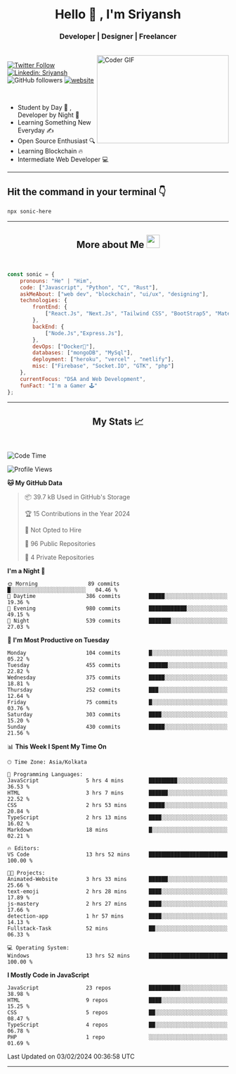 
<h1 align="center">Hello  👋 , I'm Sriyansh</h1>
<h3 align="center">Developer | Designer | Freelancer </h3>
<br>
<img alt="Coder GIF" align="right" height=200 width=300 src="https://miro.medium.com/max/1360/0*7Q3yvSIv_t0ioJ-Z.gif" />

[![Twitter Follow](https://img.shields.io/twitter/follow/ShivamSriyansh?label=Follow)](https://twitter.com/intent/follow?screen_name=ShivamSriyansh)
[![Linkedin: Sriyansh](https://img.shields.io/badge/-Sriyansh-blue?style=flat-square&logo=Linkedin&logoColor=white&link=https://www.linkedin.com/in/sriyansh-shivam/)](https://www.linkedin.com/in/sriyansh-shivam/)
![GitHub followers](https://img.shields.io/github/followers/SoNiC-HeRE?label=Follow&style=social)
[![website](https://img.shields.io/badge/Website-46a2f1.svg?&style=flat-square&logo=Google-Chrome&logoColor=white&link=https://ss-portfolio.vercel.app/)](https://ss-portfolio.vercel.app/)

<br/>

- Student by Day 🌅 , Developer by Night 🌃
- Learning Something New Everyday ✍️
- Open Source Enthusiast 🔍
- Learning Blockchain 🔥
- Intermediate Web Developer 💻



<hr/>

## Hit the command in your terminal 👇
```bash
npx sonic-here
```

<hr/>
<h2 align="center">More about Me <img src="https://emojis.slackmojis.com/emojis/images/1531849430/4246/blob-sunglasses.gif?1531849430" width="30"/> </h3>
<br>

```javascript
const sonic = {
    pronouns: "He" | "Him",
    code: ["Javascript", "Python", "C", "Rust"],
    askMeAbout: ["web dev", "blockchain", "ui/ux", "designing"],
    technologies: {
        frontEnd: {
            ["React.Js", "Next.Js", "Tailwind CSS", "BootStrap5", "MaterialUI"]
        },
        backEnd: {
            ["Node.Js","Express.Js"],
        },
        devOps: ["Docker🐳"],
        databases: ["mongoDB", "MySql"],
        deployment: ["heroku", "vercel" , "netlify"],
        misc: ["Firebase", "Socket.IO", "GTK", "php"]
    },
    currentFocus: "DSA and Web Development",
    funFact: "I'm a Gamer 🕹️"
};
```
<hr/>

<h2 align="center"> My Stats 📈 </h2>
<br />

<!--START_SECTION:waka-->
![Code Time](http://img.shields.io/badge/Code%20Time-59%20hrs%208%20mins-blue)

![Profile Views](http://img.shields.io/badge/Profile%20Views-0-blue)

**🐱 My GitHub Data** 

> 📦 39.7 kB Used in GitHub's Storage 
 > 
> 🏆 15 Contributions in the Year 2024
 > 
> 🚫 Not Opted to Hire
 > 
> 📜 96 Public Repositories 
 > 
> 🔑 4 Private Repositories 
 > 
**I'm a Night 🦉** 

```text
🌞 Morning                89 commits          █░░░░░░░░░░░░░░░░░░░░░░░░   04.46 % 
🌆 Daytime                386 commits         █████░░░░░░░░░░░░░░░░░░░░   19.36 % 
🌃 Evening                980 commits         ████████████░░░░░░░░░░░░░   49.15 % 
🌙 Night                  539 commits         ███████░░░░░░░░░░░░░░░░░░   27.03 % 
```
📅 **I'm Most Productive on Tuesday** 

```text
Monday                   104 commits         █░░░░░░░░░░░░░░░░░░░░░░░░   05.22 % 
Tuesday                  455 commits         ██████░░░░░░░░░░░░░░░░░░░   22.82 % 
Wednesday                375 commits         █████░░░░░░░░░░░░░░░░░░░░   18.81 % 
Thursday                 252 commits         ███░░░░░░░░░░░░░░░░░░░░░░   12.64 % 
Friday                   75 commits          █░░░░░░░░░░░░░░░░░░░░░░░░   03.76 % 
Saturday                 303 commits         ████░░░░░░░░░░░░░░░░░░░░░   15.20 % 
Sunday                   430 commits         █████░░░░░░░░░░░░░░░░░░░░   21.56 % 
```


📊 **This Week I Spent My Time On** 

```text
🕑︎ Time Zone: Asia/Kolkata

💬 Programming Languages: 
JavaScript               5 hrs 4 mins        █████████░░░░░░░░░░░░░░░░   36.53 % 
HTML                     3 hrs 7 mins        ██████░░░░░░░░░░░░░░░░░░░   22.52 % 
CSS                      2 hrs 53 mins       █████░░░░░░░░░░░░░░░░░░░░   20.84 % 
TypeScript               2 hrs 13 mins       ████░░░░░░░░░░░░░░░░░░░░░   16.02 % 
Markdown                 18 mins             █░░░░░░░░░░░░░░░░░░░░░░░░   02.21 % 

🔥 Editors: 
VS Code                  13 hrs 52 mins      █████████████████████████   100.00 % 

🐱‍💻 Projects: 
Animated-Website         3 hrs 33 mins       ██████░░░░░░░░░░░░░░░░░░░   25.66 % 
text-emoji               2 hrs 28 mins       ████░░░░░░░░░░░░░░░░░░░░░   17.89 % 
js-mastery               2 hrs 27 mins       ████░░░░░░░░░░░░░░░░░░░░░   17.66 % 
detection-app            1 hr 57 mins        ████░░░░░░░░░░░░░░░░░░░░░   14.13 % 
Fullstack-Task           52 mins             ██░░░░░░░░░░░░░░░░░░░░░░░   06.33 % 

💻 Operating System: 
Windows                  13 hrs 52 mins      █████████████████████████   100.00 % 
```

**I Mostly Code in JavaScript** 

```text
JavaScript               23 repos            ██████████░░░░░░░░░░░░░░░   38.98 % 
HTML                     9 repos             ████░░░░░░░░░░░░░░░░░░░░░   15.25 % 
CSS                      5 repos             ██░░░░░░░░░░░░░░░░░░░░░░░   08.47 % 
TypeScript               4 repos             ██░░░░░░░░░░░░░░░░░░░░░░░   06.78 % 
PHP                      1 repo              ░░░░░░░░░░░░░░░░░░░░░░░░░   01.69 % 
```




 Last Updated on 03/02/2024 00:36:58 UTC
<!--END_SECTION:waka-->
<hr />
